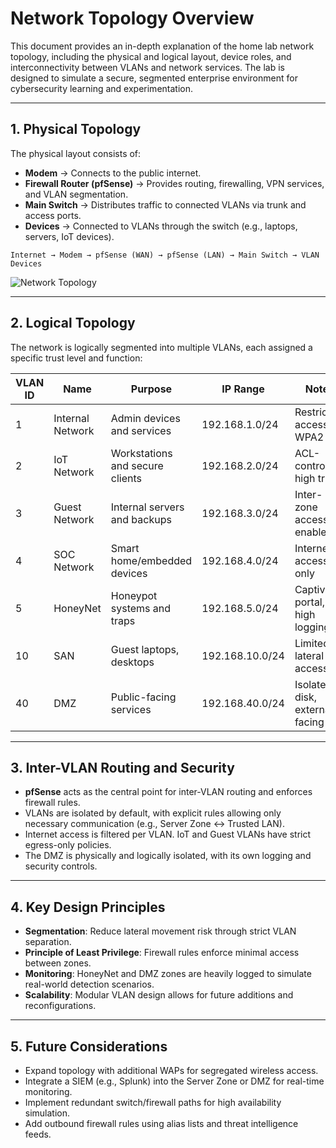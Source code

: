 # Network Topology Overview

This document provides an in-depth explanation of the home lab network topology, including the physical and logical layout, device roles, and interconnectivity between VLANs and network services. The lab is designed to simulate a secure, segmented enterprise environment for cybersecurity learning and experimentation.

---

## 1. Physical Topology

The physical layout consists of:

- **Modem** → Connects to the public internet.
- **Firewall Router (pfSense)** → Provides routing, firewalling, VPN services, and VLAN segmentation.
- **Main Switch** → Distributes traffic to connected VLANs via trunk and access ports.
- **Devices** → Connected to VLANs through the switch (e.g., laptops, servers, IoT devices).

```
Internet → Modem → pfSense (WAN) → pfSense (LAN) → Main Switch → VLAN Devices
```
![Network Topology](https://github.com/user-attachments/assets/ef415833-3132-4b92-ad66-df87a1a7a5af)

---

## 2. Logical Topology

The network is logically segmented into multiple VLANs, each assigned a specific trust level and function:

| VLAN ID | Name         | Purpose                         | IP Range         | Notes                           |
|---------|--------------|----------------------------------|------------------|----------------------------------|
| 1       | Internal Network    | Admin devices and services       | 192.168.1.0/24   | Restricted access, WPA2         |
| 2       | IoT Network   | Workstations and secure clients  | 192.168.2.0/24   | ACL-controlled, high trust      |
| 3       | Guest Network   | Internal servers and backups     | 192.168.3.0/24   | Inter-zone access enabled       |
| 4       | SOC Network      | Smart home/embedded devices      | 192.168.4.0/24   | Internet access only            |
| 5       | HoneyNet      | Honeypot systems and traps       | 192.168.5.0/24   | Captive portal, high logging    |
| 10      | SAN   | Guest laptops, desktops          | 192.168.10.0/24  | Limited lateral access          |
| 40      | DMZ           | Public-facing services           | 192.168.40.0/24  | Isolated disk, external-facing  |

---

## 3. Inter-VLAN Routing and Security

- **pfSense** acts as the central point for inter-VLAN routing and enforces firewall rules.
- VLANs are isolated by default, with explicit rules allowing only necessary communication (e.g., Server Zone <→ Trusted LAN).
- Internet access is filtered per VLAN. IoT and Guest VLANs have strict egress-only policies.
- The DMZ is physically and logically isolated, with its own logging and security controls.

---

## 4. Key Design Principles

- **Segmentation**: Reduce lateral movement risk through strict VLAN separation.
- **Principle of Least Privilege**: Firewall rules enforce minimal access between zones.
- **Monitoring**: HoneyNet and DMZ zones are heavily logged to simulate real-world detection scenarios.
- **Scalability**: Modular VLAN design allows for future additions and reconfigurations.

---

## 5. Future Considerations

- Expand topology with additional WAPs for segregated wireless access.
- Integrate a SIEM (e.g., Splunk) into the Server Zone or DMZ for real-time monitoring.
- Implement redundant switch/firewall paths for high availability simulation.
- Add outbound firewall rules using alias lists and threat intelligence feeds.

